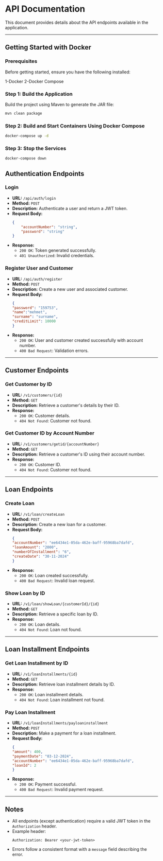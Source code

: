 # API Documentation

This document provides details about the API endpoints available in the application.

---
## Getting Started with Docker

### Prerequisites
Before getting started, ensure you have the following installed:

1-Docker
2-Docker Compose

### Step 1: Build the Application

Build the project using Maven to generate the JAR file:


```bash
mvn clean package
```

### Step 2: Build and Start Containers Using Docker Compose
```bash
docker-compose up -d
```
### Step 3: Stop the Services
```bash
docker-compose down
```
## Authentication Endpoints

### Login
- **URL:** `/api/auth/login`
- **Method:** `POST`
- **Description:** Authenticate a user and return a JWT token.
- **Request Body:**
    ```json
    {
        "accountNumber": "string",
        "password": "string"
    }
    ```
- **Response:**
    - `200 OK`: Token generated successfully.
    - `401 Unauthorized`: Invalid credentials.

### Register User and Customer
- **URL:** `/api/auth/register`
- **Method:** `POST`
- **Description:** Create a new user and associated customer.
- **Request Body:**
    ```json
    {
  "password": "159753",
  "name":"mehmet",
  "surname": "surname",
  "creditLimit": 10000
    }
    ```
- **Response:**
    - `200 OK`: User and customer created successfully with account number.
    - `400 Bad Request`: Validation errors.

---

## Customer Endpoints

### Get Customer by ID
- **URL:** `/v1/customers/{id}`
- **Method:** `GET`
- **Description:** Retrieve a customer's details by their ID.
- **Response:**
    - `200 OK`: Customer details.
    - `404 Not Found`: Customer not found.

### Get Customer ID by Account Number
- **URL:** `/v1/customers/getid/{accountNumber}`
- **Method:** `GET`
- **Description:** Retrieve a customer's ID using their account number.
- **Response:**
    - `200 OK`: Customer ID.
    - `404 Not Found`: Customer not found.

---

## Loan Endpoints

### Create Loan
- **URL:** `/v1/loan/createLoan`
- **Method:** `POST`
- **Description:** Create a new loan for a customer.
- **Request Body:**
    ```json
    {
  "accountNumber": "ee6434e1-05da-462e-baff-95968ba7dafd",
  "loanAmount": "2000",
  "numberOfInstallment": "6",
  "createDate": "30-11-2024"
    }
    ```
- **Response:**
    - `200 OK`: Loan created successfully.
    - `400 Bad Request`: Invalid loan request.

### Show Loan by ID
- **URL:** `/v1/loan/showLoan/{customerId}/{id}`
- **Method:** `GET`
- **Description:** Retrieve a specific loan by ID.
- **Response:**
    - `200 OK`: Loan details.
    - `404 Not Found`: Loan not found.

---

## Loan Installment Endpoints

### Get Loan Installment by ID
- **URL:** `/v1/loanInstallments/{id}`
- **Method:** `GET`
- **Description:** Retrieve loan installment details by ID.
- **Response:**
    - `200 OK`: Loan installment details.
    - `404 Not Found`: Loan installment not found.

### Pay Loan Installment
- **URL:** `/v1/loanInstallments/payloaninstallment`
- **Method:** `POST`
- **Description:** Make a payment for a loan installment.
- **Request Body:**
    ```json
    {
  "amount": 400,
  "paymentDate": "03-12-2024",
  "accountNumber": "ee6434e1-05da-462e-baff-95968ba7dafd",
  "loanId": 2
    }
    ```
- **Response:**
    - `200 OK`: Payment successful.
    - `400 Bad Request`: Invalid payment request.

---

## Notes

- All endpoints (except authentication) require a valid JWT token in the `Authorization` header.
- Example header:
    ```
    Authorization: Bearer <your-jwt-token>
    ```
- Errors follow a consistent format with a `message` field describing the error.